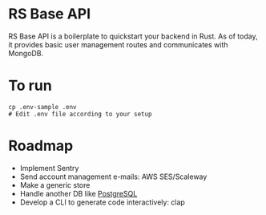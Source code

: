 # RS Base API
RS Base API is a boilerplate to quickstart your backend in Rust.
As of today, it provides basic user management routes and communicates with MongoDB.

# To run
```shell
cp .env-sample .env
# Edit .env file according to your setup
```

# Roadmap

* Implement Sentry
* Send account management e-mails: AWS SES/Scaleway
* Make a generic store
* Handle another DB like [PostgreSQL](https://github.com/launchbadge/sqlx/blob/main/examples/postgres/json/src/main.rs)
* Develop a CLI to generate code interactively: clap

